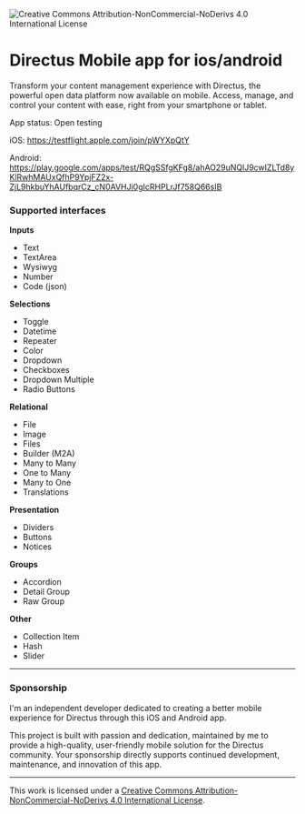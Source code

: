 ![Creative Commons Attribution-NonCommercial-NoDerivs 4.0 International License](https://img.shields.io/badge/License-CC%20BY--NC--SA%204.0-lightgrey.svg)

# Directus Mobile app for ios/android

Transform your content management experience with Directus, the powerful open data platform now available on mobile. Access, manage, and control your content with ease, right from your smartphone or tablet.

App status: Open testing

iOS: https://testflight.apple.com/join/pWYXpQtY

Android: https://play.google.com/apps/test/RQgSSfgKFg8/ahAO29uNQlJ9cwIZLTd8yKlRwhMAUxQfhP9YpjFZ2x-ZjL9hkbuYhAUfbqrCz_cN0AVHJi0gIcRHPLrJf758Q66sIB

### Supported interfaces

**Inputs**
- Text
- TextArea
- Wysiwyg
- Number
- Code (json)

**Selections**
- Toggle
- Datetime
- Repeater
- Color
- Dropdown
- Checkboxes
- Dropdown Multiple
- Radio Buttons

**Relational**
- File
- Image
- Files
- Builder (M2A)
- Many to Many
- One to Many
- Many to One
- Translations

**Presentation**
- Dividers
- Buttons
- Notices

**Groups**
- Accordion
- Detail Group
- Raw Group

**Other**
- Collection Item
- Hash
- Slider

---

### Sponsorship
I'm an independent developer dedicated to creating a better mobile experience for Directus through this iOS and Android app. 

This project is built with passion and dedication, maintained by me to provide a high-quality, user-friendly mobile solution for the Directus community. Your sponsorship directly supports continued development, maintenance, and innovation of this app.

---

This work is licensed under a
[Creative Commons Attribution-NonCommercial-NoDerivs 4.0 International License](http://creativecommons.org/licenses/by-nc-sa/4.0/).

